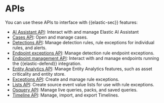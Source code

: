 # APIs

You can use these APIs to interface with {{elastic-sec}} features:


* [AI Assistant API](https://www.elastic.co/docs/api/doc/kibana/group/endpoint-security-ai-assistant-api): Interact with and manage Elastic AI Assistant
* [Cases API](https://www.elastic.co/docs/api/doc/kibana/group/endpoint-cases): Open and manage cases.
* [Detections API](https://www.elastic.co/docs/api/doc/kibana/group/endpoint-security-detections-api): Manage detection rules, rule exceptions for individual rules, and alerts.
* [Endpoint exceptions API](https://www.elastic.co/docs/api/doc/kibana/group/endpoint-security-endpoint-exceptions-api): Manage detection rule endpoint exceptions.
* [Endpoint management API](https://www.elastic.co/docs/api/doc/kibana/group/endpoint-security-endpoint-management-api): Interact with and manage endpoints running the {{elastic-defend}} integration.
* [Entity Analytics API](https://www.elastic.co/docs/api/doc/kibana/group/endpoint-security-entity-analytics-api): Manage Entity Analytics features, such as asset criticality and entity store.
* [Exceptions API](https://www.elastic.co/docs/api/doc/kibana/group/endpoint-security-exceptions-api): Create and manage rule exceptions.
* [Lists API](https://www.elastic.co/docs/api/doc/kibana/group/endpoint-security-lists-api): Create source event value lists for use with rule exceptions.
* [Osquery API](https://www.elastic.co/docs/api/doc/kibana/group/endpoint-security-osquery-api): Manage live queries, packs, and saved queries.
* [Timeline API](https://www.elastic.co/docs/api/doc/kibana/group/endpoint-security-timeline-api): Manage, import, and export Timelines.


